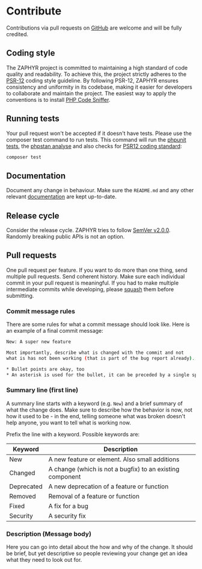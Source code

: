 # Contribute

Contributions via pull requests on [GitHub](https://github.com/zaphyr-org) are welcome and will be fully credited.

## Coding style

The ZAPHYR project is committed to maintaining a high standard of code quality and readability. To achieve this, the
project strictly adheres to the [PSR-12](https://www.php-fig.org/psr/psr-12/) coding style guideline. By following
PSR-12, ZAPHYR ensures consistency and uniformity in its codebase, making it easier for developers to collaborate and
maintain the project. The easiest way to apply the conventions is to install
[PHP Code Sniffer](https://github.com/squizlabs/PHP_CodeSniffer).

## Running tests

Your pull request won't be accepted if it doesn't have tests. Please use the composer test command to run tests. This
command will run the [phpunit tests](https://phpunit.de/index.html), the [phpstan analyse](https://phpstan.org/) and
also checks for [PSR12 coding standard](https://www.php-fig.org/psr/psr-12/):

```bash
composer test
```

## Documentation

Document any change in behaviour. Make sure the `README.md` and any other relevant
[documentation](https://github.com/zaphyr-org/documentation) are kept up-to-date.

## Release cycle

Consider the release cycle. ZAPHYR tries to follow [SemVer v2.0.0](https://semver.org/). Randomly breaking public APIs
is not an option.

## Pull requests

One pull request per feature. If you want to do more than one thing, send multiple pull requests. Send coherent history.
Make sure each individual commit in your pull request is meaningful. If you had to make multiple intermediate commits
while developing, please [squash](https://www.git-scm.com/book/en/v2/Git-Tools-Rewriting-History#Changing-Multiple-Commit-Messages)
them before submitting.

### Commit message rules

There are some rules for what a commit message should look like. Here is an example of a final commit message:

```bash
New: A super new feature

Most importantly, describe what is changed with the commit and not
what is has not been working (that is part of the bug report already).

* Bullet points are okay, too
* An asterisk is used for the bullet, it can be preceded by a single space.
```

### Summary line (first line)

A summary line starts with a keyword (e.g. `New`) and a brief summary of what the change does. Make sure to describe how
the behavior is now, not how it used to be - in the end, telling someone what was broken doesn't help anyone, you want
to tell what is working now.

Prefix the line with a keyword. Possible keywords are:

| Keyword    | 	Description                                                |
|------------|-------------------------------------------------------------|
| New        | 	A new feature or element. Also small additions             |
| Changed    | 	A change (which is not a bugfix) to an existing component  |
| Deprecated | 	A new deprecation of a feature or function                 |
| Removed    | 	Removal of a feature or function                           |
| Fixed      | 	A fix for a bug                                            |
| Security   | 	A security fix                                             |

### Description (Message body)

Here you can go into detail about the how and why of the change. It should be brief, but yet descriptive so people
reviewing your change get an idea what they need to look out for.
